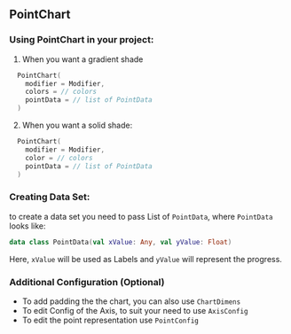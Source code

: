 ## PointChart

### Using PointChart in your project:

1. When you want a gradient shade

```kotlin
  PointChart(
    modifier = Modifier,
    colors = // colors
    pointData = // list of PointData 
  )
```

2. When you want a solid shade:

```kotlin
  PointChart(
    modifier = Modifier,
    color = // colors
    pointData = // list of PointData 
  )
```

### Creating Data Set:

to create a data set you need to pass List of `PointData`, where `PointData` looks like:
```kotlin
data class PointData(val xValue: Any, val yValue: Float)
```
Here, `xValue` will be used as Labels and `yValue` will represent the progress.

### Additional Configuration (Optional)
- To add padding the the chart, you can also use `ChartDimens`
- To edit Config of the Axis, to suit your need to use `AxisConfig`
- To edit the point representation use `PointConfig`
